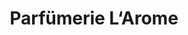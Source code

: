 ---
title: "Parfümerie L‘Arome"
url: /brandenburg-an-der-havel/parfuemerie-l-arome/
shop: Parfümerie
---
